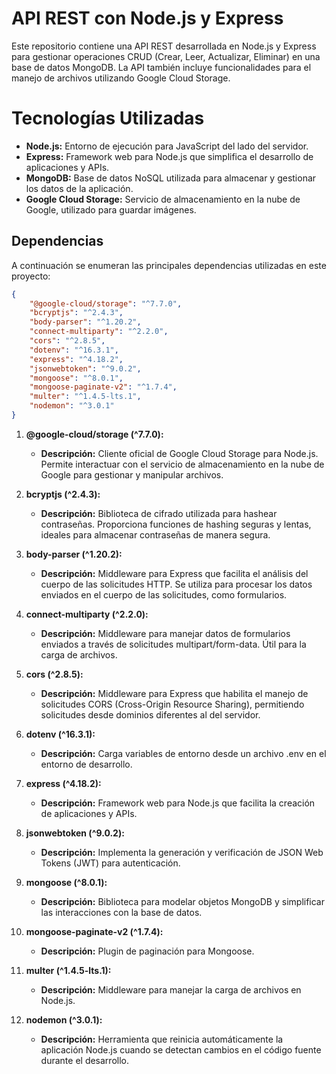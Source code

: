# API REST con Node.js y Express

Este repositorio contiene una API REST desarrollada en Node.js y Express para gestionar operaciones CRUD (Crear, Leer, Actualizar, Eliminar) en una base de datos MongoDB. La API también incluye funcionalidades para el manejo de archivos utilizando Google Cloud Storage.

# Tecnologías Utilizadas

- **Node.js:** Entorno de ejecución para JavaScript del lado del servidor.
- **Express:** Framework web para Node.js que simplifica el desarrollo de aplicaciones y APIs.
- **MongoDB:** Base de datos NoSQL utilizada para almacenar y gestionar los datos de la aplicación.
- **Google Cloud Storage:** Servicio de almacenamiento en la nube de Google, utilizado para guardar imágenes.

## Dependencias

A continuación se enumeran las principales dependencias utilizadas en este proyecto:

```json
{
    "@google-cloud/storage": "^7.7.0",
    "bcryptjs": "^2.4.3",
    "body-parser": "^1.20.2",
    "connect-multiparty": "^2.2.0",
    "cors": "^2.8.5",
    "dotenv": "^16.3.1",
    "express": "^4.18.2",
    "jsonwebtoken": "^9.0.2",
    "mongoose": "^8.0.1",
    "mongoose-paginate-v2": "^1.7.4",
    "multer": "^1.4.5-lts.1",
    "nodemon": "^3.0.1"
}
```

1. **@google-cloud/storage (^7.7.0):**
   - **Descripción:** Cliente oficial de Google Cloud Storage para Node.js. Permite interactuar con el servicio de almacenamiento en la nube de Google para gestionar y manipular archivos.

2. **bcryptjs (^2.4.3):**
   - **Descripción:** Biblioteca de cifrado utilizada para hashear contraseñas. Proporciona funciones de hashing seguras y lentas, ideales para almacenar contraseñas de manera segura.

3. **body-parser (^1.20.2):**
   - **Descripción:** Middleware para Express que facilita el análisis del cuerpo de las solicitudes HTTP. Se utiliza para procesar los datos enviados en el cuerpo de las solicitudes, como formularios.

4. **connect-multiparty (^2.2.0):**
   - **Descripción:** Middleware para manejar datos de formularios enviados a través de solicitudes multipart/form-data. Útil para la carga de archivos.

5. **cors (^2.8.5):**
   - **Descripción:** Middleware para Express que habilita el manejo de solicitudes CORS (Cross-Origin Resource Sharing), permitiendo solicitudes desde dominios diferentes al del servidor.

6. **dotenv (^16.3.1):**
   - **Descripción:** Carga variables de entorno desde un archivo .env en el entorno de desarrollo.

7. **express (^4.18.2):**
   - **Descripción:** Framework web para Node.js que facilita la creación de aplicaciones y APIs.

8. **jsonwebtoken (^9.0.2):**
   - **Descripción:** Implementa la generación y verificación de JSON Web Tokens (JWT) para autenticación.

9. **mongoose (^8.0.1):**
   - **Descripción:** Biblioteca para modelar objetos MongoDB y simplificar las interacciones con la base de datos.

10. **mongoose-paginate-v2 (^1.7.4):**
    - **Descripción:** Plugin de paginación para Mongoose.

11. **multer (^1.4.5-lts.1):**
    - **Descripción:** Middleware para manejar la carga de archivos en Node.js.

12. **nodemon (^3.0.1):**
    - **Descripción:** Herramienta que reinicia automáticamente la aplicación Node.js cuando se detectan cambios en el código fuente durante el desarrollo.

